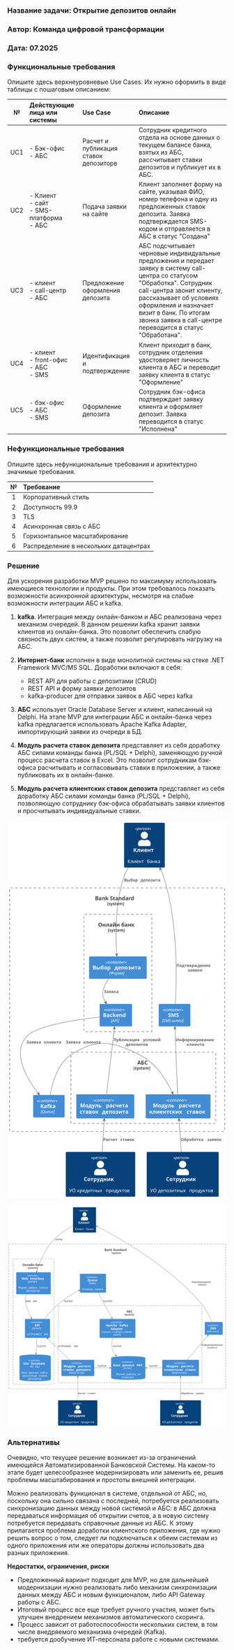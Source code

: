 ### <a name="_b7urdng99y53"></a>**Название задачи:** Открытие депозитов онлайн
### <a name="_hjk0fkfyohdk"></a>**Автор:** Команда цифровой трансформации
### <a name="_uanumrh8zrui"></a>**Дата:** 07.2025
### <a name="_3bfxc9a45514"></a>**Функциональные требования**
Опишите здесь верхнеуровневые Use Cases. Их нужно оформить в виде таблицы с пошаговым описанием:

|**№**|**Действующие лица или системы**|**Use Case**|**Описание**|
| :-: | :- | :- | :- |
| UC1 | - Бэк-офис <br> - АБС | Расчет и публикация ставок депозиторв | Сотрудник кредитного отдела на основе данных о текущем балансе банка, взятых из АБС, рассчитывает ставки депозитов и публикует их в АБС. | 
| UC2 | - Клиент <br> - сайт <br> - SMS-платформа <br> - АБС| Подача заявки на сайте| Клиент заполняет форму на сайте, указывая ФИО, номер телефона и одну из предложенных ставок депозита. Заявка подтверждается SMS-кодом и отправляется в АБС в статус "Создана" |
| UC3 | - клиент <br> - call-центр <br> - АБС| Предложение оформления депозита | АБС подсчитывает черновые индивидуальные предложения и передает заявку в систему call-центра со статусом "Обработка". Сотрудник call-центра звонит клиенту, рассказывает об условиях оформления и назначает визит в банк. По итогам звонка заявка в call-центре переводится в статус "Обработана". | 
| UC4 | - клиент <br> - front-офис <br> - АБС <br> - SMS | Идентификация и подтверждение | Клиент приходит в банк, сотрудник отделения удостоверяет личность клиента в АБС и переводит заявку клиента в статус "Оформление" | 
| UC5 | - бэк-офис <br> - АБС <br> - SMS | Оформление депозита | Сотрудник бэк-офиса подтверждает заявку клиента и оформляет депозит. Заявка переводится в статус "Исполнена" |

### <a name="_u8xz25hbrgql"></a>**Нефункциональные требования**
Опишите здесь нефункциональные требования и архитектурно значимые требования.

|**№**|**Требование**|
| :-: | :- |
| 1 | Корпоративный стиль |
| 2 | Доступность 99.9 |
| 3 | TLS |
| 4 | Асинхронная связь с АБС |
| 5 | Горизонтальное масштабирование |
| 6 | Распределение в нескольких датацентрах |

### <a name="_qmphm5d6rvi3"></a>**Решение**

Для ускорения разработки MVP решено по максимуму использовать имеющиеся технологии и продукты. При этом требовалось показать возможности асинхронной архитектуры, несмотря на слабые возможности интеграции АБС и kafka.

1. __kafka__. Интеграция между онлайн-банком и АБС реализована через механизм очередей. В данном решении kafka хранит заявки клиентов из онлайн-банка. Это позволит обеспечить слабую связность двух систем, а также позволит регулировать нагрузку на АБС.

1. __Интернет-банк__ исполнен в виде монолитной системы на стеке .NET Framework MVC/MS SQL. Доработки включают в себя:
   - REST API для работы с депозитами (CRUD)
   - REST API и форму заявки депозитов
   - kafka-producer для отправки заявок в АБС через kafka

1. __АБС__ использует Oracle Database Server и клиент, написанный на Delphi. На этапе MVP для интеграции АБС и онлайн-банка через kafka предлагается использовать Apache Kafka Adapter, импортирующий заявки из очереди в БД.

1. __Модуль расчета ставок депозита__ представляет из себя доработку АБС силами команды банка (PL/SQL + Delphi), заменяющую ручной процесс расчета ставок в Excel. Это позволит сотрудникам бэк-офиса расчитывать и согласовывать ставки в приложении, а также публиковать их в онлайн-банке. 

1. __Модуль расчета клиентских ставок депозита__ представляет из себя доработку АБС силами команды банка (PL/SQL + Delphi), позволяющую сотруднику бэк-офиса обрабатывать заявки клиентов и просчитывать индивидуальные ставки. 

![context](context.svg)

![container](container.svg)

### <a name="_bjrr7veeh80c"></a>**Альтернативы**

Очевидно, что текущее решение возникает из-за ограничений имеющейся Автоматизированной Банковской Системы. На каком-то этапе будет целесообразнее модернизировать или заменить ее, решив проблемы масштабирования и простоты внешней интеграции.

Можно реализовать функционал в системе, отдельной от АБС, но, поскольку она сильно связана с последней, потребуется реализовать синхронизацию данных между новой системой и АБС: в АБС должна передаваться информация об открытии счетов, а в новую систему потребуется передавать справочные данные из АБС. К этому прилагается проблема доработки клиентского приложения, где нужно решить вопрос о том, следует ли подключаться к обеим системам из одного приложения или же операторы должны использовать два разных приложения.


**Недостатки, ограничения, риски**

- Предложенный вариант подходит для MVP, но для дальнейшей модернизации нужно реализовать либо механизм синхронизации данных между АБС и новым функционалом, либо API Gateway работы с АБС.
- Итоговый процесс все еще требует ручного участия, может быть улучшен внедрением механизмов автоматического скоринга.
- Процесс зависит от работоспособности нескольких систем, в том числе внедряемого механизма очередей (Kafka).
- требуется дообучение ИТ-персонала работе с новыми системами.
